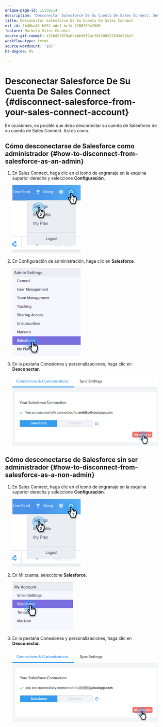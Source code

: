 ```yaml
---
unique-page-id: 15368214
description: 'Desconectar Salesforce De Su Cuenta De Sales Connect: Documentos De Marketo: Documentación Del Producto'
title: Desconectar Salesforce De Su Cuenta De Sales Connect
exl-id: 7b40ba8f-b852-4de1-bc1d-1206259c2880
feature: Marketo Sales Connect
source-git-commit: 431bd258f9a68bbb9df7acf043085578d3d91b1f
workflow-type: tm+mt
source-wordcount: '107'
ht-degree: 0%

---
```


# Desconectar Salesforce De Su Cuenta De Sales Connect {#disconnect-salesforce-from-your-sales-connect-account}

En ocasiones, es posible que deba desconectar su cuenta de Salesforce de su cuenta de Sales Connect. Así es como.

## Cómo desconectarse de Salesforce como administrador {#how-to-disconnect-from-salesforce-as-an-admin}

1. En Sales Connect, haga clic en el icono de engranaje en la esquina superior derecha y seleccione **Configuración**.

   ![](assets/one-1.png)

1. En Configuración de administración, haga clic en **Salesforce**.

   ![](assets/six-1.png)

1. En la pestaña Conexiones y personalizaciones, haga clic en **Desconectar**.

   ![](assets/seven-1.png)

## Cómo desconectarse de Salesforce sin ser administrador {#how-to-disconnect-from-salesforce-as-a-non-admin}

1. En Sales Connect, haga clic en el icono de engranaje en la esquina superior derecha y seleccione **Configuración**.

   ![](assets/one-1.png)

1. En Mi cuenta, seleccione **Salesforce**.

   ![](assets/two-1.png)

1. En la pestaña Conexiones y personalizaciones, haga clic en **Desconectar**.

   ![](assets/3333.png)
